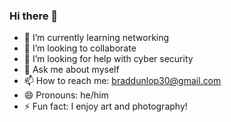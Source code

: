 ### Hi there 👋

- 🌱 I’m currently learning networking
- 👯 I’m looking to collaborate
- 🤔 I’m looking for help with cyber security
- 💬 Ask me about myself
- 📫 How to reach me: braddunlop30@gmail.com
- 😄 Pronouns: he/him
- ⚡ Fun fact: I enjoy art and photography!


